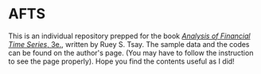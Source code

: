 # AFTS

This is an individual repository prepped for the book [*Analysis of Financial Time Series*, 3e.](https://www.amazon.com/Analysis-Financial-Time-Ruey-Tsay/dp/0470414359), written by Ruey S. Tsay. The sample data and the codes can be found on the author's page. (You may have to follow the instruction to see the page properly). 
Hope you find the contents useful as I did!
